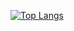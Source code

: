 [![Top Langs](https://github-readme-stats.vercel.app/api/top-langs/?username=Tom-Lopez)](https://github.com/Tom-Lopez/github-readme-stats)
